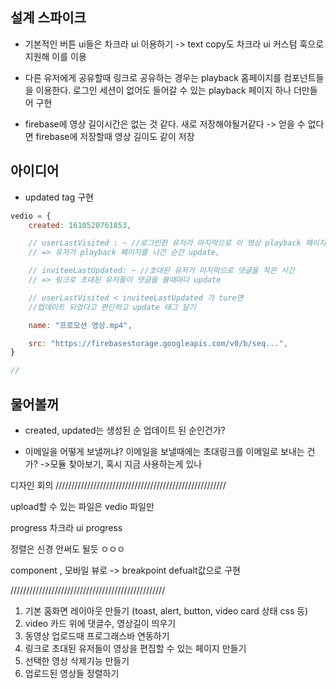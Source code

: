 ## 설계 스파이크

* 기본적인 버튼 ui들은 차크라 ui 이용하기 
-> text copy도 차크라 ui 커스텀 훅으로 지원해 이를 이용

* 다른 유저에게 공유할때 링크로 공유하는 경우는 playback 홈페이지를
컴포넌트들을 이용한다. 로그인 세션이 없어도 들어갈 수 있는 playback 페이지 하나 더만들어 구현

* firebase에 영상 길이시간은 없는 것 같다. 새로 저장해야될거같다 
-> 얻을 수 없다면  firebase에 저장할때 영상 길이도 같이 저장

아이디어
---
* updated tag 구현
```js
vedio = {
    created: 1610520761853,

    // userLastVisited : ~ //로그인한 유저가 마지막으로 이 영상 playback 페이지에 들어간 시간
    // => 유저가 playback 페이지를 나간 순간 update,

    // inviteeLastUpdated: ~ //초대된 유저가 마지막으로 댓글을 적은 시간
    // => 링크로 초대된 유저들이 댓글을 쓸때마다 update

    // userLastVisited < inviteeLastUpdated 가 ture면
    //업데이트 되었다고 판단하고 update 태그 달기

    name: "프로모션 영상.mp4",

    src: "https://firebasestorage.googleapis.com/v0/b/seq...",
}

// 
```
물어볼꺼
---

* created, updated는 생성된 순 업데이트 된 순인건가?

* 이메일을 어떻게 보낼꺼냐? 이메일을 보낼때에는 초대링크를 이메일로 보내는 건가?
->모듈 찾아보기, 혹시 지금 사용하는게 있나


디자인 회의
//////////////////////////////////////////////////////

upload할 수 있는 파일은 vedio 파일만

progress 차크라 ui progress

정렬은 신경 안써도 될듯 ㅇㅇㅇ

component , 모바일 뷰로 -> breakpoint defualt값으로 구현



/////////////////////////////////////////////////
1. 기본 홈화면 레이아웃 만들기 (toast, alert, button, video card 상태 css 등)
2. video 카드 위에 댓글수, 영상길이 띄우기
3. 동영상 업로드때 프로그래스바 연동하기
4. 링크로 초대된 유저들이 영상을 편집할 수 있는 페이지 만들기
5. 선택한 영상 삭제기능 만들기
6. 업로드된 영상들 정렬하기